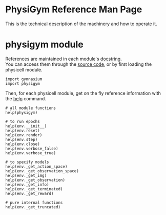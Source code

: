 # PhysiGym Reference Man Page

This is the technical description of the machinery and how to operate it.


# physigym module

References are maintained in each module's [docstring](https://en.wikipedia.org/wiki/Docstring).\
You can access them through the [source code](https://github.com/elmbeech/physicellembedding/blob/main/py3pc_embedding/custom_modules/physicellmodule.cpp#L449), or by first loading the physicell module.

```python3
import gymnasium
import physigym
```
Then, for each physicell module, get on the fly reference information with the [help](https://en.wikipedia.org/wiki/Help!) command.

```python3
# all module functions
help(physigym)

# to run epochs
help(env.__init__)
help(env.reset)
help(env.render)
help(env.step)
help(env.close)
help(env.verbose_false)
help(env.verbose_true)

# to specify models 
help(env._get_action_space)
help(env._get_observation_space)
help(env._get_img)
help(env._get_observation)
help(env._get_info)
help(env._get_terminated)
help(env._get_reward)

# pure internal functions
help(env._get_truncated)
